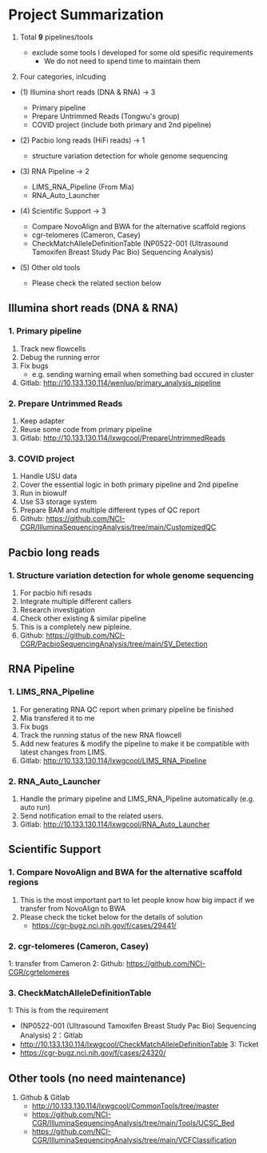 # Project Summarization
1. Total **9** pipelines/tools
   * exclude some tools I developed for some old spesific requirements
      * We do not need to spend time to maintain them

2. Four categories, inlcuding

 - (1) Illumina short reads (DNA & RNA) -> 3
   * Primary pipeline
   * Prepare Untrimmed Reads (Tongwu's group)
   * COVID project (include both primary and 2nd pipeline)
   
 - (2) Pacbio long reads (HiFi reads) -> 1
   * structure variation detection for whole genome sequencing

 - (3) RNA Pipeline -> 2
   * LIMS_RNA_Pipeline (From Mia)
   * RNA_Auto_Launcher
 
 - (4) Scientific Support -> 3
   * Compare NovoAlign and BWA for the alternative scaffold regions
   * cgr-telomeres (Cameron, Casey)
   * CheckMatchAlleleDefinitionTable (NP0522-001 (Ultrasound Tamoxifen Breast Study Pac Bio) Sequencing Analysis) 

 - (5) Other old tools 
   * Please check the related section below

## Illumina short reads (DNA & RNA)
### 1. Primary pipeline
1. Track new flowcells
2. Debug the running error
3. Fix bugs
   * e.g. sending warning email when something bad occured in cluster
4. Gitlab: http://10.133.130.114/wenluo/primary_analysis_pipeline


### 2. Prepare Untrimmed Reads
1. Keep adapter
2. Reuse some code from primary pipeline
3. Gitlab: http://10.133.130.114/lxwgcool/PrepareUntrimmedReads

### 3. COVID project
1. Handle USU data
2. Cover the essential logic in both primary pipeline and 2nd pipeline
3. Run in biowulf
4. Use S3 storage system
5. Prepare BAM and multiple different types of QC report
6. Github: https://github.com/NCI-CGR/IlluminaSequencingAnalysis/tree/main/CustomizedQC

## Pacbio long reads
### 1. Structure variation detection for whole genome sequencing
1. For pacbio hifi resads
2. Integrate multiple different callers 
3. Research investigation
4. Check other existing & similar pipeline 
5. This is a completely new pipleine.
6. Github: https://github.com/NCI-CGR/PacbioSequencingAnalysis/tree/main/SV_Detection

## RNA Pipeline
### 1. LIMS_RNA_Pipeline
1. For generating RNA QC report when primary pipeline be finished
2. Mia transfered it to me
3. Fix bugs
4. Track the running status of the new RNA flowcell
5. Add new features & modify the pipeline to make it be compatible with latest changes from LIMS.
6. Gitlab: http://10.133.130.114/lxwgcool/LIMS_RNA_Pipeline

### 2. RNA_Auto_Launcher
1. Handle the primary pipeline and LIMS_RNA_Pipeline automatically (e.g. auto run)
2. Send notification email to the related users. 
3. Gitlab: http://10.133.130.114/lxwgcool/RNA_Auto_Launcher

## Scientific Support
### 1. Compare NovoAlign and BWA for the alternative scaffold regions
1. This is the most important part to let people know how big impact if we transfer from NovoAlign to BWA
2. Please check the ticket below for the details of solution
   * https://cgr-bugz.nci.nih.gov/f/cases/29441/

### 2. cgr-telomeres (Cameron, Casey)
1: transfer from Cameron
2: Github: https://github.com/NCI-CGR/cgrtelomeres

### 3. CheckMatchAlleleDefinitionTable
1: This is from the requirement
   * (NP0522-001 (Ultrasound Tamoxifen Breast Study Pac Bio) Sequencing Analysis) 
2：Gitlab
   * http://10.133.130.114/lxwgcool/CheckMatchAlleleDefinitionTable
3: Ticket
   * https://cgr-bugz.nci.nih.gov/f/cases/24320/

## Other tools (no need maintenance)
1. Github & Gitlab
   * http://10.133.130.114/lxwgcool/CommonTools/tree/master
   * https://github.com/NCI-CGR/IlluminaSequencingAnalysis/tree/main/Tools/UCSC_Bed
   * https://github.com/NCI-CGR/IlluminaSequencingAnalysis/tree/main/VCFClassification
